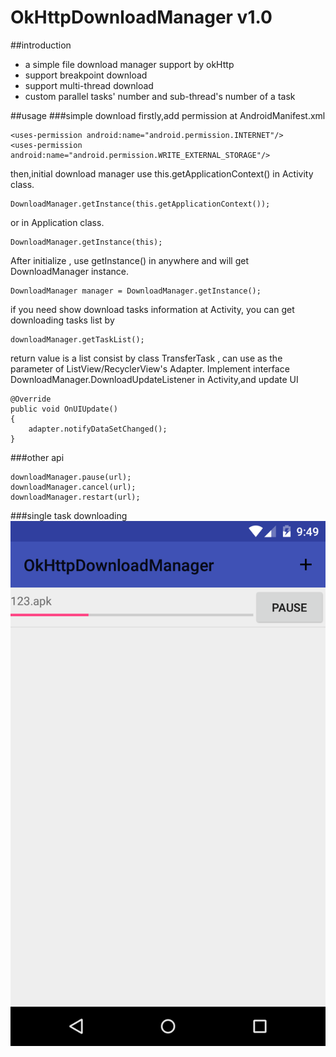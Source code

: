 # OkHttpDownloadManager v1.0
##introduction
* a simple file download manager support by okHttp
* support breakpoint download
* support multi-thread download
* custom parallel tasks' number and sub-thread's number of a task

##usage
###simple download
firstly,add permission at AndroidManifest.xml

    <uses-permission android:name="android.permission.INTERNET"/>
    <uses-permission android:name="android.permission.WRITE_EXTERNAL_STORAGE"/>
then,initial download manager use this.getApplicationContext() in Activity class.

    DownloadManager.getInstance(this.getApplicationContext());
or in Application class.

    DownloadManager.getInstance(this);
After initialize , use getInstance() in anywhere and will get DownloadManager instance.

    DownloadManager manager = DownloadManager.getInstance();
if you need show download tasks information at Activity, you can get downloading tasks list by

    downloadManager.getTaskList();
return value is a list consist by class TransferTask , can use as the parameter of ListView/RecyclerView's Adapter.
Implement interface DownloadManager.DownloadUpdateListener in Activity,and update UI

    @Override
    public void OnUIUpdate()
    {
        adapter.notifyDataSetChanged();
    }

###other api

    downloadManager.pause(url);
    downloadManager.cancel(url);
    downloadManager.restart(url);

###single task downloading
![single download task](https://github.com/nebulae-pan/OkHttpDownloadManager/blob/master/device-2016-03-21-214932.png)
